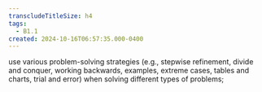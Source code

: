 ```yaml
---
transcludeTitleSize: h4
tags:
  - B1.1
created: 2024-10-16T06:57:35.000-0400
---
```

use various problem-solving strategies (e.g., stepwise refinement, divide and conquer, working backwards, examples, extreme cases, tables and charts, trial and error) when solving different types of problems;